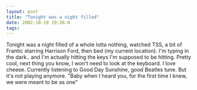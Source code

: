 ```yaml
---
layout: post
title: "Tonight was a night filled"
date: 2002-10-10 19:26:0
tags: 
---
```


Tonight was a night filled of a whole lotta nothing, watched TSS, a bit of Frantic starring Harrison Ford, then bed (my current location). I'm typing in the dark.. and I'm actually hitting the keys I'm supposed to be hitting. Pretty cool, next thing you know, I won't need to look at the keyboard. I love cheese. Currently listening to Good Day Sunshine, good Beatles tune. But it's not playing anymore. "Baby when I heard you, for the first time I knew, we were meant to be as one"


